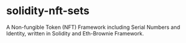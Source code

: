 # solidity-nft-sets
A Non-fungible Token (NFT) Framework including Serial Numbers and Identity, written in Solidity and Eth-Brownie Framework.
